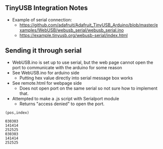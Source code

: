 ## TinyUSB Integration Notes

- Example of serial connection: 
    - https://github.com/adafruit/Adafruit_TinyUSB_Arduino/blob/master/examples/WebUSB/webusb_serial/webusb_serial.ino
    - https://example.tinyusb.org/webusb-serial/index.html

## Sending it through serial 

- WebUSB.ino is set up to use serial, but the web page cannot open the port to communicate with the arduino for some reason
- See WebUSB.ino for arduino side
    - Putting hex value directly into serial message box works
- See remote.html for webpage side
    - Does not open port on the same serial so not sure how to implement that.
- Attempted to make a .js script with Serialport module
    - Returns "access denied" to open the port.


```
(pos,index)

030303
141414
252525
030303
141414
252525
```